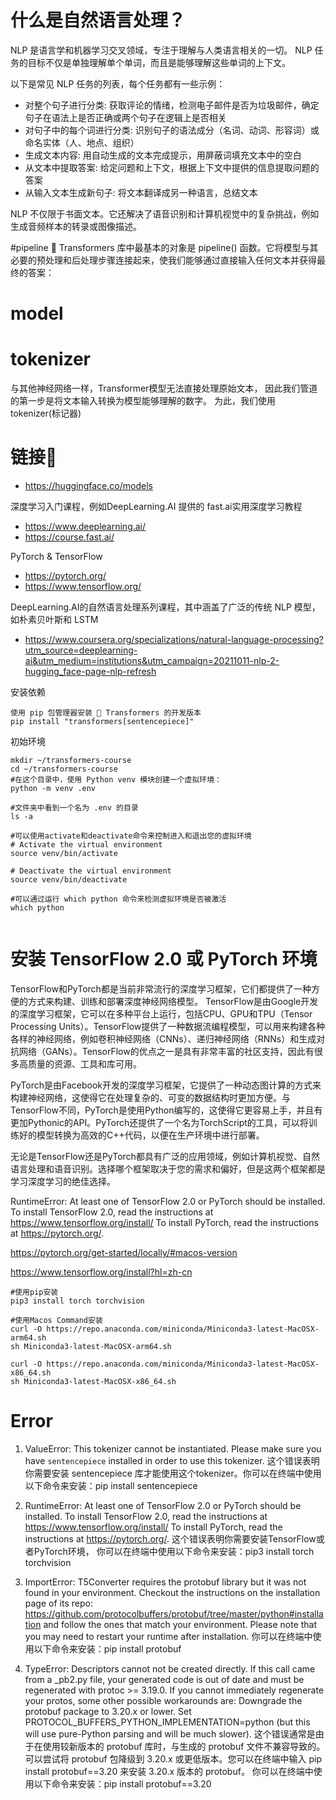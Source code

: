 # 什么是自然语言处理？
NLP 是语言学和机器学习交叉领域，专注于理解与人类语言相关的一切。 NLP 任务的目标不仅是单独理解单个单词，而且是能够理解这些单词的上下文。

以下是常见 NLP 任务的列表，每个任务都有一些示例：

- 对整个句子进行分类: 获取评论的情绪，检测电子邮件是否为垃圾邮件，确定句子在语法上是否正确或两个句子在逻辑上是否相关
- 对句子中的每个词进行分类: 识别句子的语法成分（名词、动词、形容词）或命名实体（人、地点、组织）
- 生成文本内容: 用自动生成的文本完成提示，用屏蔽词填充文本中的空白
- 从文本中提取答案: 给定问题和上下文，根据上下文中提供的信息提取问题的答案
- 从输入文本生成新句子: 将文本翻译成另一种语言，总结文本

NLP 不仅限于书面文本。它还解决了语音识别和计算机视觉中的复杂挑战，例如生成音频样本的转录或图像描述。

#pipeline
🤗 Transformers 库中最基本的对象是 pipeline() 函数。它将模型与其必要的预处理和后处理步骤连接起来，使我们能够通过直接输入任何文本并获得最终的答案：

# model

# tokenizer
与其他神经网络一样，Transformer模型无法直接处理原始文本， 因此我们管道的第一步是将文本输入转换为模型能够理解的数字。 为此，我们使用tokenizer(标记器)

# 链接🔗
- https://huggingface.co/models

深度学习入门课程，例如DeepLearning.AI 提供的 fast.ai实用深度学习教程
- https://www.deeplearning.ai/ 
- https://course.fast.ai/

PyTorch & TensorFlow 
- https://pytorch.org/
- https://www.tensorflow.org/

DeepLearning.AI的自然语言处理系列课程，其中涵盖了广泛的传统 NLP 模型，如朴素贝叶斯和 LSTM
- https://www.coursera.org/specializations/natural-language-processing?utm_source=deeplearning-ai&utm_medium=institutions&utm_campaign=20211011-nlp-2-hugging_face-page-nlp-refresh


安装依赖
```shell
使用 pip 包管理器安装 🤗 Transformers 的开发版本
pip install "transformers[sentencepiece]"
```

初始环境
```shell
mkdir ~/transformers-course
cd ~/transformers-course
#在这个目录中，使用 Python venv 模块创建一个虚拟环境：
python -m venv .env

#文件夹中看到一个名为 .env 的目录
ls -a

#可以使用activate和deactivate命令来控制进入和退出您的虚拟环境
# Activate the virtual environment
source venv/bin/activate

# Deactivate the virtual environment
source venv/bin/deactivate

#可以通过运行 which python 命令来检测虚拟环境是否被激活
which python


```

# 安装 TensorFlow 2.0 或 PyTorch 环境
TensorFlow和PyTorch都是当前非常流行的深度学习框架，它们都提供了一种方便的方式来构建、训练和部署深度神经网络模型。
TensorFlow是由Google开发的深度学习框架，它可以在多种平台上运行，包括CPU、GPU和TPU（Tensor Processing Units）。TensorFlow提供了一种数据流编程模型，可以用来构建各种各样的神经网络，例如卷积神经网络（CNNs）、递归神经网络（RNNs）和生成对抗网络（GANs）。TensorFlow的优点之一是具有非常丰富的社区支持，因此有很多高质量的资源、工具和库可用。

PyTorch是由Facebook开发的深度学习框架，它提供了一种动态图计算的方式来构建神经网络，这使得它在处理复杂的、可变的数据结构时更加方便。与TensorFlow不同，PyTorch是使用Python编写的，这使得它更容易上手，并且有更加Pythonic的API。PyTorch还提供了一个名为TorchScript的工具，可以将训练好的模型转换为高效的C++代码，以便在生产环境中进行部署。

无论是TensorFlow还是PyTorch都具有广泛的应用领域，例如计算机视觉、自然语言处理和语音识别。选择哪个框架取决于您的需求和偏好，但是这两个框架都是学习深度学习的绝佳选择。

RuntimeError: At least one of TensorFlow 2.0 or PyTorch should be installed. To install TensorFlow 2.0, read the instructions at https://www.tensorflow.org/install/ To install PyTorch, read the instructions at https://pytorch.org/.

https://pytorch.org/get-started/locally/#macos-version

https://www.tensorflow.org/install?hl=zh-cn

```shell
#使用pip安装
pip3 install torch torchvision

#使用Macos Command安装
curl -O https://repo.anaconda.com/miniconda/Miniconda3-latest-MacOSX-arm64.sh
sh Miniconda3-latest-MacOSX-arm64.sh

curl -O https://repo.anaconda.com/miniconda/Miniconda3-latest-MacOSX-x86_64.sh
sh Miniconda3-latest-MacOSX-x86_64.sh
```



# Error
1. ValueError: This tokenizer cannot be instantiated. Please make sure you have `sentencepiece` installed in order to use this tokenizer.
这个错误表明你需要安装 sentencepiece 库才能使用这个tokenizer。你可以在终端中使用以下命令来安装：pip install sentencepiece

2. RuntimeError: At least one of TensorFlow 2.0 or PyTorch should be installed. To install TensorFlow 2.0, read the instructions at https://www.tensorflow.org/install/ To install PyTorch, read the instructions at https://pytorch.org/.
这个错误表明你需要安装TensorFlow或者PyTorch环境， 你可以在终端中使用以下命令来安装：pip3 install torch torchvision
   
3. ImportError: 
T5Converter requires the protobuf library but it was not found in your environment. Checkout the instructions on the
installation page of its repo: https://github.com/protocolbuffers/protobuf/tree/master/python#installation and follow the ones
that match your environment. Please note that you may need to restart your runtime after installation.
 你可以在终端中使用以下命令来安装：pip install protobuf

4. TypeError: Descriptors cannot not be created directly.
If this call came from a _pb2.py file, your generated code is out of date and must be regenerated with protoc >= 3.19.0.
If you cannot immediately regenerate your protos, some other possible workarounds are:
  Downgrade the protobuf package to 3.20.x or lower.
  Set PROTOCOL_BUFFERS_PYTHON_IMPLEMENTATION=python (but this will use pure-Python parsing and will be much slower).
这个错误通常是由于在使用较新版本的 protobuf 库时，与生成的 protobuf 文件不兼容导致的。可以尝试将 protobuf 包降级到 3.20.x 或更低版本。您可以在终端中输入 pip install protobuf==3.20 来安装 3.20.x 版本的 protobuf。
你可以在终端中使用以下命令来安装：pip install protobuf==3.20